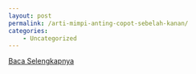 ```yaml
---
layout: post
permalink: /arti-mimpi-anting-copot-sebelah-kanan/
categories:
    - Uncategorized
---
```


[Baca Selengkapnya](/10)